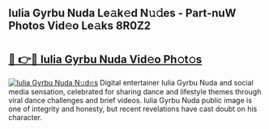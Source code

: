 ## Iulia Gyrbu Nuda Le𝚊k𝚎d N𝚞𝚍es - Part-nuW Photos Vid𝚎o Le𝚊ks 8R0Z2

# <h2><a href="http://fbco49.evod.top/?m=Iulia+Gyrbu+Nuda">🔗 👉🔴 Iulia Gyrbu Nuda Vid𝚎o Ph𝚘t𝚘s</a></h2>

[![Iulia Gyrbu Nuda N𝚞d𝚎s](https://i.imgur.com/8V9OHl7.gif)](http://fbco49.evod.top/?m=Iulia+Gyrbu+Nuda)
Digital entertainer Iulia Gyrbu Nuda and social media sensation, celebrated for sharing dance and lifestyle themes through viral dance challenges and brief videos. Iulia Gyrbu Nuda public image is one of integrity and honesty, but recent revelations have cast doubt on his character. 
